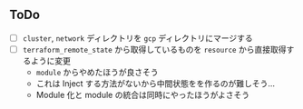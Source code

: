 ## ToDo

- [ ] `cluster`, `network` ディレクトリを `gcp` ディレクトリにマージする
- [ ] `terraform_remote_state` から取得しているものを `resource` から直接取得するように変更
  - `module` からやめたほうが良さそう
  - これは Inject する方法がないから中間状態をを作るのが難しそう…
  - Module 化と module の統合は同時にやったほうがよさそう
